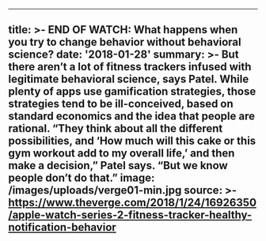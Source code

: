 ---
title: >-
  END OF WATCH: What happens when you try to change behavior without behavioral
  science?
date: '2018-01-28'
summary: >-
  But there aren’t a lot of fitness trackers infused with legitimate behavioral
  science, says Patel. While plenty of apps use gamification strategies, those
  strategies tend to be ill-conceived, based on standard economics and the idea
  that people are rational. “They think about all the different possibilities,
  and ‘How much will this cake or this gym workout add to my overall life,’ and
  then make a decision,” Patel says. “But we know people don’t do that.”
image: /images/uploads/verge01-min.jpg
source: >-
  https://www.theverge.com/2018/1/24/16926350/apple-watch-series-2-fitness-tracker-healthy-notification-behavior
----

